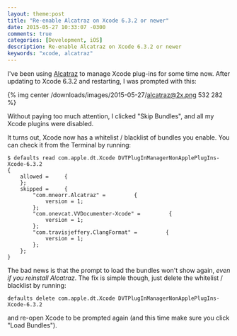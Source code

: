 ```yaml
---
layout: theme:post
title: "Re-enable Alcatraz on Xcode 6.3.2 or newer"
date: 2015-05-27 10:33:07 -0300
comments: true
categories: [Development, iOS]
description: Re-enable Alcatraz on Xcode 6.3.2 or newer
keywords: "xcode, alcatraz"
---
```

I've been using [Alcatraz] to manage Xcode plug-ins for some time now. After updating to Xcode 6.3.2 and restarting, I was
prompted with this:

{% img center /downloads/images/2015-05-27/alcatraz@2x.png 532 282 %}

Without paying too much attention, I clicked "Skip Bundles", and all my Xcode plugins were disabled.

It turns out, Xcode now has a whitelist / blacklist of bundles you enable. You can check it from the Terminal by running:

```
$ defaults read com.apple.dt.Xcode DVTPlugInManagerNonApplePlugIns-Xcode-6.3.2
{
    allowed =     {
    };
    skipped =     {
        "com.mneorr.Alcatraz" =         {
            version = 1;
        };
        "com.onevcat.VVDocumenter-Xcode" =         {
            version = 1;
        };
        "com.travisjeffery.ClangFormat" =         {
            version = 1;
        };
    };
}
```

The bad news is that the prompt to load the bundles won't show again, _even if you reinstall Alcatraz_. The fix is simple though, just delete the whitelist / blacklist by running:

`defaults delete com.apple.dt.Xcode DVTPlugInManagerNonApplePlugIns-Xcode-6.3.2`

and re-open Xcode to be prompted again (and this time make sure you click "Load Bundles").

[Alcatraz]: http://alcatraz.io